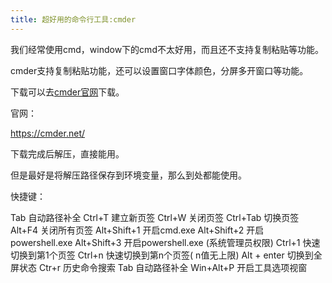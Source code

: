 ```yaml
---
title: 超好用的命令行工具:cmder
---
```



我们经常使用cmd，window下的cmd不太好用，而且还不支持复制粘贴等功能。

cmder支持复制粘贴功能，还可以设置窗口字体颜色，分屏多开窗口等功能。

下载可以去[cmder官网](https://links.jianshu.com/go?to=https%3A%2F%2Fcmder.net%2F)下载。

官网：

https://cmder.net/

下载完成后解压，直接能用。

但是最好是将解压路径保存到环境变量，那么到处都能使用。



快捷键：

Tab       自动路径补全
Ctrl+T    建立新页签
Ctrl+W    关闭页签
Ctrl+Tab  切换页签
Alt+F4    关闭所有页签
Alt+Shift+1 开启cmd.exe
Alt+Shift+2 开启powershell.exe
Alt+Shift+3 开启powershell.exe (系统管理员权限)
Ctrl+1      快速切换到第1个页签
Ctrl+n      快速切换到第n个页签( n值无上限)
Alt + enter 切换到全屏状态
Ctr+r       历史命令搜索
Tab         自动路径补全
Win+Alt+P   开启工具选项视窗